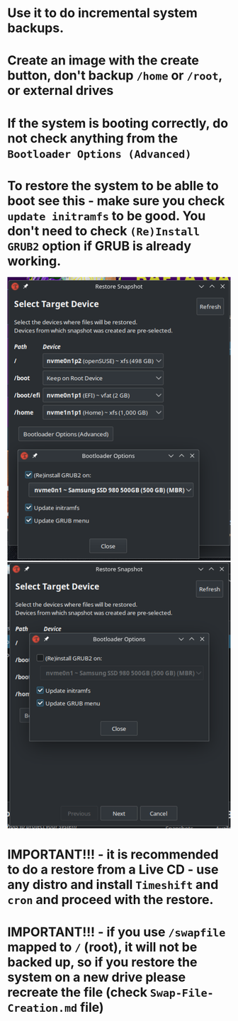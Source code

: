 # Use it to do incremental system backups.
# Create an image with the create button, don't backup `/home` or `/root`, or external drives
# If the system is booting correctly, do not check anything from the `Bootloader Options (Advanced)`
# To restore the system to be ablle to boot see this - make sure you check `update initramfs` to be good. You don't need to check `(Re)Install GRUB2` option if GRUB is already working.
<img src="./timeshift-important.png" />
<img src="./timeshift-important-2.png" />

# IMPORTANT!!! - it is recommended to do a restore from a Live CD - use any distro and install `Timeshift` and `cron` and proceed with the restore.
# IMPORTANT!!! - if you use `/swapfile` mapped to `/` (root), it will not be backed up, so if you restore the system on a new drive please recreate the file (check `Swap-File-Creation.md` file)